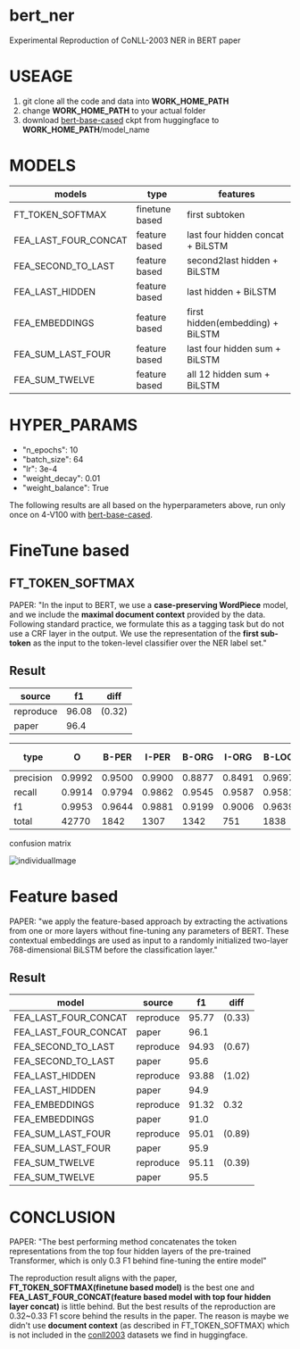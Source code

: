# bert_ner
Experimental Reproduction of CoNLL-2003 NER in BERT paper

# USEAGE
1. git clone all the code and data into **WORK\_HOME\_PATH**
2. change **WORK\_HOME\_PATH** to your actual folder
3. download [bert-base-cased](https://huggingface.co/bert-base-cased) ckpt from huggingface to **WORK\_HOME\_PATH**/model_name

# MODELS
| models | type | features |
| --- | --- | --- |
| FT_TOKEN_SOFTMAX | finetune based | first subtoken |
| FEA_LAST_FOUR_CONCAT | feature based | last four hidden concat + BiLSTM |
| FEA_SECOND_TO_LAST | feature based | second2last hidden + BiLSTM |
| FEA_LAST_HIDDEN | feature based | last hidden + BiLSTM |
| FEA_EMBEDDINGS | feature based | first hidden(embedding) + BiLSTM |
| FEA_SUM_LAST_FOUR | feature based | last four hidden sum + BiLSTM |
| FEA_SUM_TWELVE | feature based | all 12 hidden sum + BiLSTM |

# HYPER_PARAMS
- "n_epochs": 10
- "batch_size": 64
- "lr": 3e-4
- "weight_decay": 0.01
- "weight_balance": True

The following results are all based on the hyperparameters above, run only once on 4-V100 with [bert-base-cased](https://huggingface.co/bert-base-cased).

# FineTune based
## FT_TOKEN_SOFTMAX
PAPER: "In the input to BERT, we use a **case-preserving WordPiece** model, and we include the **maximal document context** provided by the data. Following standard practice, we formulate this as a tagging task but do not use a CRF layer in the output. We use the representation of the **first sub-token** as the input to the token-level classifier over the NER label set."

## Result
| source | f1 | diff |
| --- | --- | --- |
| reproduce | 96.08 | (0.32) |
| paper | 96.4 | |

| type | O | B-PER | I-PER | B-ORG | I-ORG | B-LOC | I-LOC | B-MISC | I-MISC |
| --- | --- | --- | --- | --- | --- | --- | --- | --- | --- |
| precision | 0.9992 | 0.9500 | 0.9900 | 0.8877 | 0.8491 | 0.9697 | 0.8651 | 0.9022 | 0.7850 |
| recall | 0.9914 | 0.9794 | 0.9862 | 0.9545 | 0.9587 | 0.9581 | 0.9728 | 0.9208 | 0.9075 |
| f1 | 0.9953 | 0.9644 | 0.9881 | 0.9199 | 0.9006 | 0.9639 | 0.9158 | 0.9114 | 0.8418 |
| total | 42770 | 1842 | 1307 | 1342 | 751 | 1838 | 257 | 922 | 346 |

confusion matrix

![individualImage](https://github.com/bigjeager/bert_ner/assets/60964665/ecdbc2af-a35d-4898-ad0e-1b1cddb6b52d)

# Feature based
PAPER: "we apply the feature-based approach by extracting the activations from one or more layers without fine-tuning any parameters of BERT. These contextual embeddings are used as input to a randomly initialized two-layer 768-dimensional BiLSTM before the classification layer."

## Result
| model | source | f1 | diff |
| --- | --- | --- | --- |
| FEA_LAST_FOUR_CONCAT | reproduce | 95.77 | (0.33) |
| FEA_LAST_FOUR_CONCAT | paper | 96.1 |  |
| FEA_SECOND_TO_LAST | reproduce | 94.93 | (0.67) |
| FEA_SECOND_TO_LAST | paper | 95.6 |  |
| FEA_LAST_HIDDEN | reproduce | 93.88 | (1.02) |
| FEA_LAST_HIDDEN | paper | 94.9 |  |
| FEA_EMBEDDINGS | reproduce | 91.32 | 0.32  |
| FEA_EMBEDDINGS | paper | 91.0 |  |
| FEA_SUM_LAST_FOUR | reproduce | 95.01 | (0.89) |
| FEA_SUM_LAST_FOUR | paper | 95.9 |  |
| FEA_SUM_TWELVE | reproduce | 95.11 | (0.39) |
| FEA_SUM_TWELVE | paper | 95.5 |  |

# CONCLUSION
PAPER: "The best performing method concatenates the token representations from the top four hidden layers of the pre-trained Transformer, which is only 0.3 F1 behind fine-tuning the entire model"

The reproduction result aligns with the paper, **FT_TOKEN_SOFTMAX(finetune based model)** is the best one and **FEA_LAST_FOUR_CONCAT(feature based model with top four hidden layer concat)** is little behind. But the best results of the reproduction are 0.32~0.33 F1 score behind the results in the paper. The reason is maybe we didn't use **document context** (as described in FT_TOKEN_SOFTMAX) which is not included in the [conll2003](https://huggingface.co/datasets/conll2003) datasets we find in huggingface.
